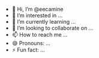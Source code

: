 - 👋 Hi, I’m @eecamine
- 👀 I’m interested in ...
- 🌱 I’m currently learning ...
- 💞️ I’m looking to collaborate on ...
- 📫 How to reach me ...
- 😄 Pronouns: ...
- ⚡ Fun fact: ...

<!---
eecamine/eecamine is a ✨ special ✨ repository because its `README.md` (this file) appears on your GitHub profile.
You can click the Preview link to take a look at your changes.
--->
